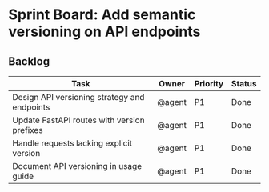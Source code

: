 # Sprint Board: Add semantic versioning on API endpoints


## Backlog

| Task | Owner | Priority | Status |
| --- | --- | --- | --- |
| Design API versioning strategy and endpoints | @agent | P1 | Done |
| Update FastAPI routes with version prefixes | @agent | P1 | Done |
| Handle requests lacking explicit version | @agent | P1 | Done |
| Document API versioning in usage guide | @agent | P1 | Done |
